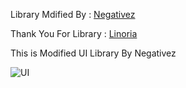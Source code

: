 Library Mdified By : [Negativez](https://discord.com/users/1106467316138524713)

Thank You For Library : [Linoria]([https://lindseyhost.com](https://github.com/violin-suzutsuki/LinoriaLib/tree/main))

This is Modified UI Library By Negativez

![UI](https://cdn.discordapp.com/attachments/992767456714182686/1067438567523106826/bugs-bunny-145747.jpg)
